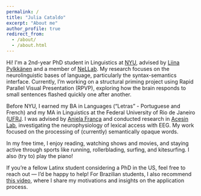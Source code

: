 ```yaml
---
permalink: /
title: "Julia Cataldo"
excerpt: "About me"
author_profile: true
redirect_from: 
  - /about/
  - /about.html
---
```


Hi! I'm a 2nd-year PhD student in Linguistics at [NYU]((https://as.nyu.edu/departments/linguistics.html)), advised by [Liina Pylkkänen](https://wp.nyu.edu/neurolinglab/people/liina-pylkkanen/) and a member of [NeLLab](https://wp.nyu.edu/neurolinglab/). My research focuses on the neurolinguistic bases of language, particularly the syntax-semantics interface. Currently, I’m working on a structural priming project using Rapid Parallel Visual Presentation (RPVP), exploring how the brain responds to small sentences flashed quickly one after another.

Before NYU, I earned my BA in Languages (“Letras” - Portuguese and French) and my MA in Linguistics at the Federal University of Rio de Janeiro ([UFRJ](https://ufrj.br/en/](https://www.portal.letras.ufrj.br/)). I was advised by [Aniela França](http://lattes.cnpq.br/3217127142809144) and conducted research in [Acesin Lab](https://acesin.letras.ufrj.br/en/), investigating the neurophysiology of lexical access with EEG. My work focused on the processing of (currently) semantically opaque words.

In my free time, I enjoy reading, watching shows and movies, and staying active through sports like running, rollerblading, surfing, and kitesurfing. I also (try to) play the piano!

If you’re a fellow Latinx student considering a PhD in the US, feel free to reach out — I’d be happy to help! For Brazilian students, I also recommend [this video](https://www.youtube.com/watch?v=9FJpS_HwTRI), where I share my motivations and insights on the application process.

